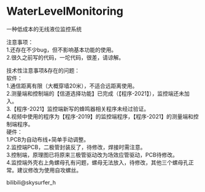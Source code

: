 # WaterLevelMonitoring
一种低成本的无线液位监控系统

注意事项：  
1.还存在不少bug，但不影响基本功能的使用。  
2.很久之前写的代码，一坨代码，很差，请谅解。  
  
技术性注意事项&存在的问题：  
软件：  
1.通信距离有限（大概穿墙20米），不适合远距离使用。  
2.测量端和控制端的【信道选择功能】已完成（【程序-2021】），监控端还未加入。  
3.【程序-2021】监控端新写的蜂鸣器相关程序未经过验证。  
4.视频中使用的程序为【程序-2019】的监控端程序，【程序-2021】的测量端和控制端程序。  
硬件：  
1.PCB为自动布线+简单手动调整。  
2.监控端PCB，二极管封装反了，待修改，焊接时需注意。  
3.控制端，原理图已将原来三极管驱动改为场效应管驱动，PCB待修改。  
4.监控端外壳右上角螺母孔有问题，螺母无法放入，待修改，其他三个螺母孔正常。建议修改为使用自攻螺丝。  
  
bilibili@skysurfer_h
